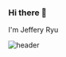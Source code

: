 ### Hi there 👋

I'm Jeffery Ryu

![header](https://capsule-render.vercel.app/api?type=wave&color=auto&height=300&section=header&text=A_Value_Createor_RyuHa%render=20&fontSize=90)

<!--
**RyuhaJeffery/RyuhaJeffery** is a ✨ _special_ ✨ repository because its `README.md` (this file) appears on your GitHub profile.

Here are some ideas to get you started:

- 🔭 I’m currently working on ...
- 🌱 I’m currently learning ...
- 👯 I’m looking to collaborate on ...
- 🤔 I’m looking for help with ...
- 💬 Ask me about ...
- 📫 How to reach me: ...
- 😄 Pronouns: ...
- ⚡ Fun fact: ...
-->
